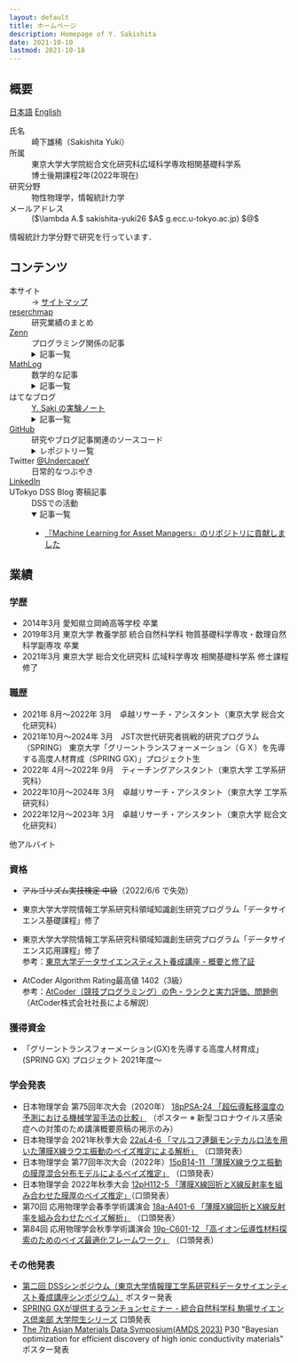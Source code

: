 ```yaml
---
layout: default
title: ホームページ
description: Homepage of Y. Sakishita
date: 2021-10-10
lastmod: 2021-10-18
---
```


## 概要

[日本語](./index) [English](./index_en)

<dl>
<dt>氏名</dt>
<dd>崎下雄稀（Sakishita Yuki）</dd>
<dt>所属</dt>
<dd>東京大学大学院総合文化研究科広域科学専攻相関基礎科学系<br>
博士後期課程2年(2022年現在)</dd>
<dt>研究分野</dt>
<dd>物性物理学，情報統計力学</dd>
<dt>メールアドレス</dt>
<dd> ($\lambda A.$ sakishita-yuki26 $A$ g.ecc.u-tokyo.ac.jp) $@$ </dd>
</dl>

情報統計力学分野で研究を行っています．

## コンテンツ

<dl>
    <dt>本サイト</dt>
    <dd>→ <a href="./posts/sitemap">サイトマップ</a></dd>
    <dt><a href="https://researchmap.jp/yuki_sakishita">reserchmap</a></dt>
    <dd>研究業績のまとめ</dd>
    <dt><a href="https://zenn.dev/ysaki51">Zenn</a></dt>
    <dd>プログラミング関係の記事</dd>
    <dd>
        <details>
            <summary>記事一覧</summary>
            <div>
                <ul>
                    <li><a href="https://zenn.dev/ysaki51/articles/45d180e3755410">C#におけるベクトル的データ構造のパフォーマンス比較①</a></li>
                    <li><a href="https://zenn.dev/ysaki51/articles/47122564898e5d">C#におけるベクトル的データ構造のパフォーマンス比較②</a></li>
                </ul>
            </div>
        </details>
    </dd>
    <dt><a href="https://mathlog.info/users/2173/articles">MathLog</a></dt>
    <dd>数学的な記事</dd>
    <dd>
        <details>
            <summary>記事一覧</summary>
            <div>
                <ul>
                    <li><a href="https://mathlog.info/articles/2644">傾きを共有して切片が異なるデータ列の線形回帰</a></li>
                    <li><a href="https://mathlog.info/articles/2936">相関係数と線形回帰の関係</a></li>
                    <li><a href="https://mathlog.info/articles/3146">2点の最短経路が直線であることを変分法で示す</a></li>
                </ul>
            </div>
        </details>
    </dd>
    <dt>はてなブログ</dt>
    <dd><a href="https://undercapey.hatenablog.com/">Y. Saki の実験ノート</a></dd>
    <dd>
        <details>
            <summary>記事一覧</summary>
            <div>
                <ul>
                    <li><a href="https://undercapey.hatenablog.com/entry/2022/08/22/154815">2重の三角関数の級数展開とBessel関数とJosephson効果</a></li>
                </ul>
            </div>
        </details>
    </dd>
    <dt><a href="https://github.com/Y-Saki26">GitHub</a></dt>
    <dd>研究やブログ記事関連のソースコード</dd>
    <dd>
        <details>
            <summary>レポジトリ一覧</summary>
            <div>
                <ul>
                    <li><a href="https://github.com/Y-Saki26/pages" title="pages">pages</a><br>
                        本サイト
                    </li>
                    <li><a href="https://github.com/Y-Saki26/memorandum" title="memorandum">memorandum</a><br>
                        備忘録用コード集
                        <ul>
                            <li><a href="https://github.com/Y-Saki26/memorandum/tree/main/SimpleNeuralNet-hands-on" title="SimpleNeuralNet-hands-on">SimpleNeuralNet-hands-on</a><br>
                                skleran風APIラッパー skorch を用いた PyTorch によるニューラルネットの構築・学習・検証の覚書
                            </li>
                            <li><a href="https://github.com/Y-Saki26/memorandum/tree/main/MatInterp" title="MatInterp">MatInterp</a><br>
                                ニューラルネットを用いて3次元曲面補間を行うアプリケーション MatInterp を導入し適当な問題で動かせるようする．
                            </li>
                            <li><a href="https://github.com/Y-Saki26/memorandum/tree/main/MachineEpsilon" title="MachineEpsilon">MachineEpsilon</a><br>
                                Python と C# で計算機イプシロンの計算．</li>
                            <li><a href="https://github.com/Y-Saki26/memorandum/tree/main/MazeGenerator" title="MazeGenerator">MazeGenerator</a><br>
                                壁伸ばし法による迷路生成アルゴリズム．</li>
                        </ul>
                    </li>
                    <li><a href="https://github.com/Y-Saki26/pages-blog-template-minimal">pages-blog-template-minimal</a><br>
                        Jekyll で GitHub Pages の Website を作る際のテンプレート</li>
                    <li><a href="https://github.com/Y-Saki26/benchmarks">benchmarks</a><br>
                        ベンチマーク集
                        <ul>
                            <li><a href="https://github.com/Y-Saki26/benchmarks/tree/main/Benchmark/Vectors" title="Vectors">Vectors</a><br>
                                C# で数個の要素をベクトル的演算したときの比較<br>
                                <a href="https://zenn.dev/ysaki51/articles/45d180e3755410">Zennの記事</a> 参照．
                            </li>
                        </ul>
                    </li>
                    <li><a href="https://github.com/Y-Saki26/remcmc" title="remcmc">remcmc</a><br>
                        レプリカ交換MCMCの計算(開発中)
                    </li>
                    <li><a href="https://github.com/Y-Saki26/CSVOpener" title="CSVOpener">CSVOpener</a><br>
                        UTF-8のCSVファイルを文字化けせずに開く
                    </li>
                    <li><a href="https://github.com/Y-Saki26/Machine-Learning-for-Asset-Managers" title="Machine-Learning-for-Asset-Managers">Machine-Learning-for-Asset-Managers</a><br>
                        "Machine-Learning-for-Asset-Managers" のサンプルコード集のFork．バグ修正．
                    </li>
                </ul>
            </div>
        </details>
    </dd>
    <dt>Twitter <a href="https://twitter.com/UndercapeY">@UndercapeY</a></dt>
    <dd>日常的なつぶやき</dd>
    <dt><a href="https://www.linkedin.com/in/yuki-sakishita">LinkedIn</a></dt>
    <dt>UTokyo DSS Blog 寄稿記事</a></dt>
    <dd>DSSでの活動</dd>
    <dd>
        <details open>
            <summary>記事一覧</summary>
            <div>
                <ul>
                    <li><a
                            href="https://dss.i.u-tokyo.ac.jp/blog/%e3%80%8emachine-learning-for-asset-managers%e3%80%8f%e3%81%ae%e3%83%aa%e3%83%9d%e3%82%b8%e3%83%88%e3%83%aa%e3%81%ab%e8%b2%a2%e7%8c%ae%e3%81%97%e3%81%be%e3%81%97%e3%81%9f/">『Machine
                            Learning for Asset Managers』のリポジトリに貢献しました</a></li>
                </ul>
            </div>
        </details>
    </dd>
</dl>

## 業績

### 学歴

- 2014年3月 愛知県立岡崎高等学校 卒業
- 2019年3月 東京大学 教養学部 統合自然科学科 物質基礎科学専攻・数理自然科学副専攻 卒業
- 2021年3月 東京大学 総合文化研究科 広域科学専攻 相関基礎科学系 修士課程修了


### 職歴

- 2021年 8月～2022年 3月　卓越リサーチ・アシスタント（東京大学 総合文化研究科）
- 2021年10月～2024年 3月　JST次世代研究者挑戦的研究プログラム（SPRING） 東京大学「グリーントランスフォーメーション（ＧＸ）を先導する高度人材育成（SPRING GX）」プロジェクト生
- 2022年 4月～2022年 9月　ティーチングアシスタント（東京大学 工学系研究科）
- 2022年10月～2024年 3月　卓越リサーチ・アシスタント（東京大学 工学系研究科）
- 2022年12月～2023年 3月　卓越リサーチ・アシスタント（東京大学 総合文化研究科）

他アルバイト

### 資格

- ~~アルゴリズム実技検定 中級~~（2022/6/6 で失効）
- 東京大学大学院情報工学系研究科領域知識創生研究プログラム「データサイエンス基礎課程」修了
- 東京大学大学院情報工学系研究科領域知識創生研究プログラム「データサイエンス応用課程」修了  
  参考：[東京大学データサイエンスティスト養成講座 - 概要と修了証](https://dss.i.u-tokyo.ac.jp/about)

- AtCoder Algorithm Rating最高値 1402（3級）  
  参考：[AtCoder（競技プログラミング）の色・ランクと実力評価、問題例](https://chokudai.hatenablog.com/entry/2019/02/11/155904) （AtCoder株式会社社長による解説）

### 獲得資金

- 「グリーントランスフォーメーション(GX)を先導する高度人材育成」(SPRING GX) プロジェクト 2021年度～

### 学会発表

- 日本物理学会 第75回年次大会（2020年）  [18pPSA-24 「超伝導転移温度の予測における機械学習手法の比較」](https://w4.gakkai-web.net/jps_search/2020sp/data/html/program06.html#j18pPSA:~:text=%E8%B6%85%E4%BC%9D%E5%B0%8E%E8%BB%A2%E7%A7%BB%E6%B8%A9%E5%BA%A6%E3%81%AE%E4%BA%88%E6%B8%AC%E3%81%AB%E3%81%8A%E3%81%91%E3%82%8B%E6%A9%9F%E6%A2%B0%E5%AD%A6%E7%BF%92%E6%89%8B%E6%B3%95%E3%81%AE%E6%AF%94%E8%BC%83) （ポスター ※ 新型コロナウイルス感染症への対策のため講演概要原稿の掲示のみ）
- 日本物理学会 2021年秋季大会  [22aL4-6 「マルコフ連鎖モンテカルロ法を用いた薄膜X線ラウエ振動のベイズ推定による解析」](https://w4.gakkai-web.net/jps_search/2021au/data/html/program11.html#:~:text=%E3%83%9E%E3%83%AB%E3%82%B3%E3%83%95%E9%80%A3%E9%8E%96%E3%83%A2%E3%83%B3%E3%83%86%E3%82%AB%E3%83%AB%E3%83%AD%E6%B3%95%E3%82%92%E7%94%A8%E3%81%84%E3%81%9F%E8%96%84%E8%86%9CX%E7%B7%9A%E3%83%A9%E3%82%A6%E3%82%A8%E6%8C%AF%E5%8B%95%E3%81%AE%E3%83%99%E3%82%A4%E3%82%BA%E6%8E%A8%E5%AE%9A%E3%81%AB%E3%82%88%E3%82%8B%E8%A7%A3%E6%9E%90) （口頭発表）
- 日本物理学会 第77回年次大会（2022年）[15pB14-11 「薄膜X線ラウエ振動の膜厚混合分布モデルによるベイズ推定」](https://onsite.gakkai-web.net/jps/jps_search/2022sp/data2/html/program11.html#:~:text=%E8%96%84%E8%86%9CX%E7%B7%9A%E3%83%A9%E3%82%A6%E3%82%A8%E6%8C%AF%E5%8B%95%E3%81%AE%E8%86%9C%E5%8E%9A%E6%B7%B7%E5%90%88%E5%88%86%E5%B8%83%E3%83%A2%E3%83%87%E3%83%AB%E3%81%AB%E3%82%88%E3%82%8B%E3%83%99%E3%82%A4%E3%82%BA%E6%8E%A8%E5%AE%9A) （口頭発表）
- 日本物理学会 2022年秋季大会  [12pH112-5 「薄膜X線回折とX線反射率を組み合わせた膜厚のベイズ推定」](https://onsite.gakkai-web.net/jps/jps_search/2022au/data2/html/program11.html#j12pH112:~:text=%E8%96%84%E8%86%9CX%E7%B7%9A%E5%9B%9E%E6%8A%98%E3%81%A8X%E7%B7%9A%E5%8F%8D%E5%B0%84%E7%8E%87%E3%82%92%E7%B5%84%E3%81%BF%E5%90%88%E3%82%8F%E3%81%9B%E3%81%9F%E8%86%9C%E5%8E%9A%E3%81%AE%E3%83%99%E3%82%A4%E3%82%BA%E6%8E%A8%E5%AE%9A)（口頭発表）
- 第70回 応用物理学会春季学術講演会 [18a-A401-6 「薄膜X線回折とX線反射率を組み合わせたベイズ解析」](https://confit.atlas.jp/guide/event/jsap2023s/subject/18a-A401-6/advanced) （口頭発表）
- 第84回 応用物理学会秋季学術講演会 [19p-C601-12 「高イオン伝導性材料探索のためのベイズ最適化フレームワーク」](https://pub.confit.atlas.jp/ja/event/jsap2023a/presentation/19p-C601-12) （口頭発表）

### その他発表

- [第二回 DSSシンポジウム（東京大学情報理工学系研究科データサイエンティスト養成講座シンポジウム）](http://symposium.dss.i.u-tokyo.ac.jp/) ポスター発表
- [SPRING GXが提供するランチョンセミナー - 統合自然科学科 駒場サイエンス倶楽部 大学院生シリーズ](http://wings-abc.c.u-tokyo.ac.jp/%e9%a7%92%e5%a0%b4%e3%82%b5%e3%82%a4%e3%82%a8%e3%83%b3%e3%82%b9%e5%80%b6%e6%a5%bd%e9%83%a8/) 口頭発表
- [The 7th Asian Materials Data Symposium(AMDS 2023)](https://www.amds2023.com/index.php) P30 "Bayesian optimization for efficient discovery of high ionic conductivity materials" ポスター発表
